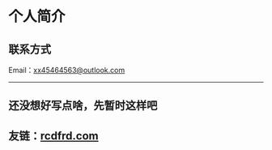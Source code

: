 个人简介 
===========
  

## 联系方式

Email：xx45464563@outlook.com

---

还没想好写点啥，先暂时这样吧  
------



  
  
  
友链：[rcdfrd.com](https://rcdfrd.com)
------------------------


